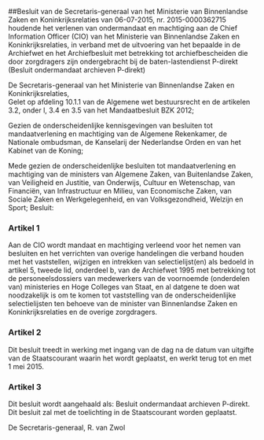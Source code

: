 <meta http-equiv='Content-Type' content='text/html; charset=utf-8' />

##Besluit van de Secretaris-generaal van het Ministerie van Binnenlandse Zaken en Koninkrijksrelaties van 06-07-2015, nr. 2015-0000362715 houdende het verlenen van ondermandaat en machtiging aan de Chief Information Officer (CIO) van het Ministerie van Binnenlandse Zaken en Koninkrijksrelaties, in verband met de uitvoering van het bepaalde in de Archiefwet en het Archiefbesluit met betrekking tot archiefbescheiden die door zorgdragers zijn ondergebracht bij de baten-lastendienst P-direkt (Besluit ondermandaat archieven P-direkt)

De Secretaris-generaal van het Ministerie van Binnenlandse Zaken en Koninkrijksrelaties,  
Gelet op afdeling 10.1.1 van de Algemene wet bestuursrecht en de artikelen 3.2, onder l, 3.4 en 3.5 van het Mandaatbesluit BZK 2012;

Gezien de onderscheidenlijke kennisgevingen van besluiten tot mandaatverlening en machtiging van de Algemene Rekenkamer, de Nationale ombudsman, de Kanselarij der Nederlandse Orden en van het Kabinet van de Koning;

Mede gezien de onderscheidenlijke besluiten tot mandaatverlening en machtiging van de ministers van Algemene Zaken, van Buitenlandse Zaken, van Veiligheid en Justitie, van Onderwijs, Cultuur en Wetenschap, van Financiën, van Infrastructuur en Milieu, van Economische Zaken, van Sociale Zaken en Werkgelegenheid, en van Volksgezondheid, Welzijn en Sport;
Besluit:    

### Artikel  1  

Aan de CIO wordt mandaat en machtiging verleend voor het nemen van besluiten en het verrichten van overige handelingen die verband houden met het vaststellen, wijzigen en intrekken van selectielijst(en) als bedoeld in artikel 5, tweede lid, onderdeel b, van de Archiefwet 1995 met betrekking tot de personeelsdossiers van medewerkers van de voornoemde (onderdelen van) ministeries en Hoge Colleges van Staat, en al datgene te doen wat noodzakelijk is om te komen tot vaststelling van de onderscheidenlijke selectielijsten ten behoeve van de minister van Binnenlandse Zaken en Koninkrijksrelaties en de overige zorgdragers. 

### Artikel  2  

Dit besluit treedt in werking met ingang van de dag na de datum van uitgifte van de Staatscourant waarin het wordt geplaatst, en werkt terug tot en met 1 mei 2015. 

### Artikel  3  

Dit besluit wordt aangehaald als: Besluit ondermandaat archieven P-direkt. 
Dit besluit zal met de toelichting in de Staatscourant worden geplaatst.  

De Secretaris-generaal, 
R. van Zwol     
